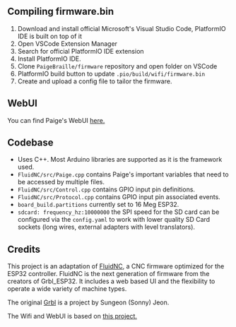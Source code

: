 ## Compiling firmware.bin

1. Download and install official Microsoft's Visual Studio Code, PlatformIO IDE is built on top of it
2. Open VSCode Extension Manager
3. Search for official PlatformIO IDE extension
4. Install PlatformIO IDE.
5. Clone `PaigeBraille/firmware` repository and open folder on VSCode
6. PlatformIO build button to update `.pio/build/wifi/firmware.bin`
6. Create and upload a config file to tailor the firmware. 

## WebUI

You can find Paige's WebUI [here.](https://github.com/PaigeBraille/paige-web-app)

## Codebase
- Uses C++. Most Arduino libraries are supported as it is the framework used.
- `FluidNC/src/Paige.cpp` contains Paige's important variables that need to be accessed by multiple files.
- `FluidNC/src/Control.cpp` contains GPIO input pin definitions.
- `FluidNC/src/Protocol.cpp` contains GPIO input pin associated events.
- `board_build.partitions` currently set to 16 Meg ESP32.
- `sdcard: frequency_hz:10000000` the SPI speed for the SD card can be configured via the `config.yaml` to work with lower quality SD Card sockets (long wires, external adapters with level translators).

## Credits

This project is an adaptation of [FluidNC](https://github.com/bdring/FluidNC),  a CNC firmware optimized for the ESP32 controller. FluidNC is the next generation of firmware from the creators of Grbl_ESP32. It includes a web based UI and the flexibility to operate a wide variety of machine types.

The original [Grbl](https://github.com/gnea/grbl) is a project by Sungeon (Sonny) Jeon.

The Wifi and WebUI is based on [this project.](https://github.com/luc-github/ESP3D-WEBUI)  
